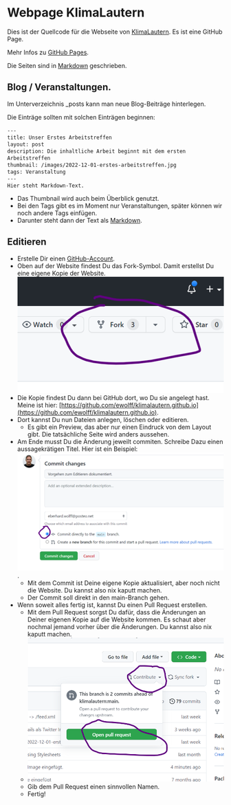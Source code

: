 # Webpage KlimaLautern

Dies ist der Quellcode für die Webseite von [KlimaLautern](https://klimalautern.de/). Es ist eine GitHub Page.

Mehr Infos zu  [GitHub Pages](https://docs.github.com/de/pages/getting-started-with-github-pages/about-github-pages).

Die Seiten sind in [Markdown](https://github.github.com/gfm/) geschrieben.

## Blog / Veranstaltungen.

Im Unterverzeichnis _posts kann man neue Blog-Beiträge hinterlegen.

Die Einträge sollten mit solchen Einträgen beginnen:
```
---
title: Unser Erstes Arbeitstreffen
layout: post
description: Die inhaltliche Arbeit beginnt mit dem ersten Arbeitstreffen
thumbnail: /images/2022-12-01-erstes-arbeitstreffen.jpg
tags: Veranstaltung
---
Hier steht Markdown-Text.
```

- Das Thumbnail wird auch beim Überblick genutzt.
- Bei den Tags gibt es im Moment nur Veranstaltungen, später können wir noch andere Tags einfügen.
- Darunter steht dann der Text als [Markdown](https://github.github.com/gfm/).

## Editieren

- Erstelle Dir einen [GitHub-Account](https://github.com/join).
- Oben auf der Website findest Du das Fork-Symbol. Damit erstellst Du eine eigene Kopie der Website. ![Fork Icon](/images/fork.png) 
- Die Kopie findest Du dann bei GitHub dort, wo Du sie angelegt hast. Meine ist hier: [https://github.com/ewolff/klimalautern.github.io](https://github.com/ewolff/klimalautern.github.io).
- Dort kannst Du nun Dateien anlegen, löschen oder editieren.
  - Es gibt ein Preview, das aber nur einen Eindruck von dem Layout gibt. Die tatsächliche Seite wird anders aussehen.
- Am Ende musst Du die Änderung jeweilt commiten. Schreibe Dazu einen aussagekrätigen Titel. Hier ist ein Beispiel: ![Commit Nachricht](/images/commit.png).
  - Mit dem Commit ist Deine eigene Kopie aktualisiert, aber noch nicht die Website. Du kannst also nix kaputt machen.
  - Der Commit soll direkt in den main-Branch gehen.
- Wenn soweit alles fertig ist, kannst Du einen Pull Request erstellen.
  - Mit dem Pull Request sorgst Du dafür, dass die Änderungen an Deiner eigenen Kopie auf die Website kommen. Es schaut aber nochmal jemand vorher über die Änderungen. Du kannst also nix kaputt machen.
  - ![Pull Request erstellen](/images/pullrequest.png)
  - Gib dem Pull Request einen sinnvollen Namen.
  - Fertig!

